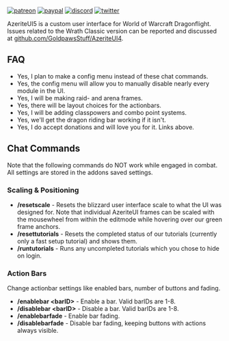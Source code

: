 [![patreon](https://www.goldpawsstuff.com/shared/img/common/pa-button.png)](https://www.patreon.com/goldpawsstuff)
[![paypal](https://www.goldpawsstuff.com/shared/img/common/pp-button.png)](https://www.paypal.me/goldpawsstuff)
[![discord](https://www.goldpawsstuff.com/shared/img/common/dd-button.png)](https://discord.gg/RwcSm8V3Dy)
[![twitter](https://www.goldpawsstuff.com/shared/img/common/tw-button.png)](https://twitter.com/GoldpawsStuff)

AzeriteUI5 is a custom user interface for World of Warcraft Dragonflight. Issues related to the Wrath Classic version can be reported and discussed at [github.com/GoldpawsStuff/AzeriteUI4](https://github.com/GoldpawsStuff/AzeriteUI4).

## FAQ
- Yes, I plan to make a config menu instead of these chat commands.
- Yes, the config menu will allow you to manually disable nearly every module in the UI.
- Yes, I will be making raid- and arena frames.
- Yes, there will be layout choices for the actionbars.
- Yes, I will be adding classpowers and combo point systems.
- Yes, we'll get the dragon riding bar working if it isn't.
- Yes, I do accept donations and will love you for it. Links above.

## Chat Commands
Note that the following commands do NOT work while engaged in combat. All settings are stored in the addons saved settings.

### Scaling & Positioning
- **/resetscale** - Resets the blizzard user interface scale to what the UI was designed for. Note that individual AzeriteUI frames can be scaled with the mousewheel from within the editmode while hovering over our green frame anchors.
- **/resettutorials** - Resets the completed status of our tutorials (currently only a fast setup tutorial) and shows them.
- **/runtutorials** - Runs any uncompleted tutorials which you chose to hide on login.

### Action Bars
Change actionbar settings like enabled bars, number of buttons and fading.
- **/enablebar \<barID\>** - Enable a bar. Valid barIDs are 1-8.
- **/disablebar \<barID\>** - Disable a bar. Valid barIDs are 1-8.
- **/enablebarfade** - Enable bar fading.
- **/disablebarfade** - Disable bar fading, keeping buttons with actions always visible.
